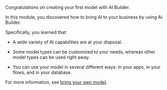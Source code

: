 Congratulations on creating your first model with AI Builder.

In this module, you discovered how to bring AI to your business by using AI Builder.

Specifically, you learned that:

- A wide variety of AI capabilities are at your disposal.

- Some model types can be customized to your needs, whereas
    other model types can be used right away.

- You can use your model in several different ways: in your apps, in
    your flows, and in your database.
    
 For more information, see [bring your own model](/ai-builder/byo-model).
